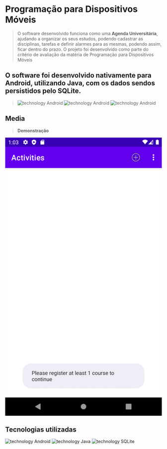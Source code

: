 # Programação para Dispositivos Móveis

> O software desenvolvido funciona como uma **Agenda Universitária**, ajudando a organizar os seus estudos, podendo cadastrar as disciplinas, tarefas e definir alarmes para as mesmas, podendo assim, ficar dentro do prazo.
> O projeto foi desenvolvido como parte do critério de avaliação da matéria de Programação para Dispositivos Móveis

## O software foi desenvolvido nativamente para **Android**, utilizando **Java**, com os dados sendos persistidos pelo SQLite.
> ![technology Android](https://img.shields.io/badge/Android-3DDC84?style=for-the-badge&logo=android&logoColor=white)
> ![technology Android](https://img.shields.io/badge/Java-ED8B00?style=for-the-badge&logo=java&logoColor=white)
> ![technology Android](https://img.shields.io/badge/SQLite-07405E?style=for-the-badge&logo=sqlite&logoColor=white)

## Media
> **Demonstração**
  <p align="center">
      <img windth="460" src="https://github.com/cenfv/projeto-dispositivos-moveis/blob/main/HorariosAtividadesAcademicas/media/gif.gif?raw=true">
  </p>
  
## Tecnologias utilizadas

![technology Android](https://img.shields.io/badge/Platform-Android-green.svg?style=flat-square)
![technology Java](https://img.shields.io/badge/Language-Java-red.svg?style=flat-square)
![technology SQLite](https://img.shields.io/badge/Database-SQLite-blue.svg?style=flat-square)
